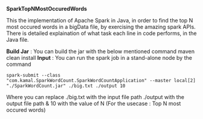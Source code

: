 **SparkTopNMostOccuredWords**

This the implementation of Apache Spark in Java, in order to find the top N most occured words in a bigData file, by 
exercising the amazing spark APIs. There is detailed explaination of what task each line in code performs, in the Java file.  

**Build Jar** : You can build the jar with the below mentioned command
    maven clean install
**Input** : You can run the spark job in a stand-alone node by the command 

    spark-submit --class "com.kamal.SparkWordCount.SparkWordCountApplication" --master local[2] "./SparkWordCount.jar" ./big.txt ./output 10

Where you can replace ./big.txt with the input file path
                      ./output with the output file path &
                      10 with the value of N (For the usecase : Top N most occured words)
